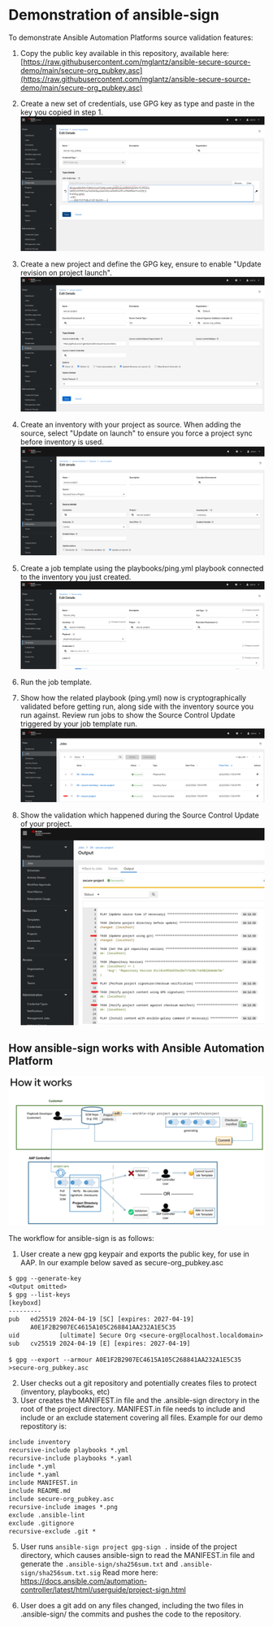 # Demonstration of ansible-sign
To demonstrate Ansible Automation Platforms source validation features:

1. Copy the public key available in this repository, available here: [https://raw.githubusercontent.com/mglantz/ansible-secure-source-demo/main/secure-org_pubkey.asc](https://raw.githubusercontent.com/mglantz/ansible-secure-source-demo/main/secure-org_pubkey.asc)

2. Create a new set of credentials, use GPG key as type and paste in the key you copied in step 1.
![Creating a new set of credentials](images/1_pubkey.png)

3. Create a new project and define the GPG key, ensure to enable "Update revision on project launch".
![Create a new project](images/2_project.png)

4. Create an inventory with your project as source. When adding the source, select "Update on launch" to ensure you force a project sync before inventory is used.
![Create an inventory](images/3_inventory.png)

5. Create a job template using the playbooks/ping.yml playbook connected to the inventory you just created.
![Create a job template](images/4_jobtemplate.png)

6. Run the job template.

7. Show how the related playbook (ping.yml) now is cryptographically validated before getting run, along side with the inventory source you run against. Review run jobs to show the Source Control Update triggered by your job template run.
![Review jobs](images/5_jobs.png)

8. Show the validation which happened during the Source Control Update of your project.
![Review logs](images/6_validation.png)

## How ansible-sign works with Ansible Automation Platform
![How ansible-sign works](images/ansible-sign.png)

The workflow for ansible-sign is as follows:
1. User create a new gpg keypair and exports the public key, for use in AAP. In our example below saved as secure-org_pubkey.asc
```
$ gpg --generate-key
<Output omitted>
$ gpg --list-keys
[keyboxd]
---------
pub   ed25519 2024-04-19 [SC] [expires: 2027-04-19]
      A0E1F2B2907EC4615A105C268841AA232A1E5C35
uid           [ultimate] Secure Org <secure-org@localhost.localdomain>
sub   cv25519 2024-04-19 [E] [expires: 2027-04-19]

$ gpg --export --armour A0E1F2B2907EC4615A105C268841AA232A1E5C35 >secure-org_pubkey.asc
```
2. User checks out a git repository and potentially creates files to protect (inventory, playbooks, etc)
3. User creates the MANIFEST.in file and the .ansible-sign directory in the root of the project directory. MANIFEST.in file needs to include and include or an exclude statement covering all files. Example for our demo repostitory is:
```
include inventory
recursive-include playbooks *.yml
recursive-include playbooks *.yaml
include *.yml
include *.yaml
include MANIFEST.in
include README.md
include secure-org_pubkey.asc
recursive-include images *.png
exclude .ansible-lint
exclude .gitignore
recursive-exclude .git *
```
5. User runs ```ansible-sign project gpg-sign .``` inside of the project directory, which causes ansible-sign to read the MANIFEST.in file and generate the ```.ansible-sign/sha256sum.txt```  and ```.ansible-sign/sha256sum.txt.sig```
Read more here: https://docs.ansible.com/automation-controller/latest/html/userguide/project-sign.html 

6. User does a git add on any files changed, including the two files in .ansible-sign/ the commits and pushes the code to the repository.
